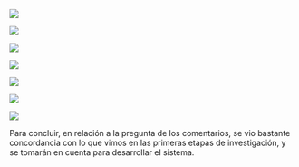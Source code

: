 <p align="left">
  <img src="https://i.ibb.co/k0k2XXq/Microsoft-Teams-image-1.png">
</p>

<p align="left">
  <img src="https://i.ibb.co/0ft6bwH/Microsoft-Teams-image-3.png">
</p>

<p align="left">
  <img src="https://i.ibb.co/xGg2zR3/Microsoft-Teams-image-2.png">
</p>

<p align="left">
  <img src="https://i.ibb.co/302nHQB/Microsoft-Teams-image-4.png">
</p>

<p align="left">
  <img src="https://i.ibb.co/PMFkXy6/Microsoft-Teams-image-7.png">
</p>

<p align="left">
  <img src="https://i.ibb.co/5MZqM6J/Microsoft-Teams-image-5.png">
</p>

<p align="left">
  <img src="https://i.ibb.co/Y0drQzr/Microsoft-Teams-image-6.png">
</p>

Para concluir, en relación a la pregunta de los comentarios, se vio bastante concordancia con lo que vimos en las primeras etapas de investigación, y se tomarán en cuenta para desarrollar el sistema. 